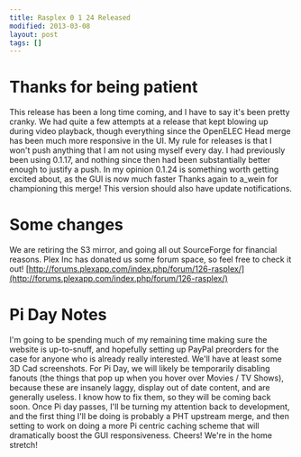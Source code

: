```yaml
---
title: Rasplex 0 1 24 Released
modified: 2013-03-08
layout: post
tags: []
---
```



Thanks for being patient
========================

This release has been a long time coming, and I have to say it's been pretty cranky. We had quite a few attempts at a release that kept blowing up during video playback, though everything since the OpenELEC Head merge has been much more responsive in the UI. My rule for releases is that I won't push anything that I am not using myself every day. I had previously been using 0.1.17, and nothing since then had been substantially better enough to justify a push. In my opinion 0.1.24 is something worth getting excited about, as the GUI is now much faster Thanks again to a\_wein for championing this merge! This version should also have update notifications.

Some changes
============

We are retiring the S3 mirror, and going all out SourceForge for financial reasons. Plex Inc has donated us some forum space, so feel free to check it out! [http://forums.plexapp.com/index.php/forum/126-rasplex/](http://forums.plexapp.com/index.php/forum/126-rasplex/)

Pi Day Notes
============

I'm going to be spending much of my remaining time making sure the website is up-to-snuff, and hopefully setting up PayPal preorders for the case for anyone who is already really interested. We'll have at least some 3D Cad screenshots. For Pi Day, we will likely be temporarily disabling fanouts (the things that pop up when you hover over Movies / TV Shows), because these are insanely laggy, display out of date content, and are generally useless. I know how to fix them, so they will be coming back soon. Once Pi day passes, I'll be turning my attention back to development, and the first thing I'll be doing is probably a PHT upstream merge, and then setting to work on doing a more Pi centric caching scheme that will dramatically boost the GUI responsiveness. Cheers! We're in the home stretch!
